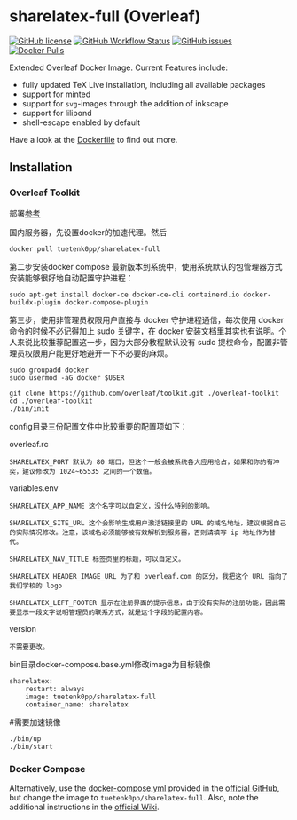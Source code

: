 # sharelatex-full (Overleaf)

[![GitHub license](https://img.shields.io/github/license/Tuetenk0pp/sharelatex-full)](https://github.com/Tuetenk0pp/sharelatex-full/blob/master/LICENSE)
[![GitHub Workflow Status](https://img.shields.io/github/actions/workflow/status/Tuetenk0pp/sharelatex-full/build-test.yml)](https://github.com/Tuetenk0pp/sharelatex-full/actions/workflows/build-test.yml)
[![GitHub issues](https://img.shields.io/github/issues/tuetenk0pp/sharelatex-full)](https://github.com/Tuetenk0pp/sharelatex-full/issues)
[![Docker Pulls](https://img.shields.io/docker/pulls/tuetenk0pp/sharelatex-full)](https://hub.docker.com/r/tuetenk0pp/sharelatex-full)

Extended Overleaf Docker Image.
Current Features include:

- fully updated TeX Live installation, including all available packages
- support for minted
- support for `svg`-images through the addition of inkscape
- support for lilipond
- shell-escape enabled by default

Have a look at the [Dockerfile](./Dockerfile) to find out more.

## Installation

### Overleaf Toolkit 
部署[参考](https://sspai.com/post/83982)

国内服务器，先设置docker的加速代理。然后

```
docker pull tuetenk0pp/sharelatex-full
```

第二步安装docker compose 最新版本到系统中，使用系统默认的包管理器方式安装能够很好地自动配置守护进程：

```
sudo apt-get install docker-ce docker-ce-cli containerd.io docker-buildx-plugin docker-compose-plugin
```

第三步，使用非管理员权限用户直接与 docker 守护进程通信，每次使用 docker 命令的时候不必记得加上 sudo 关键字，在 docker 安装文档里其实也有说明。个人来说比较推荐配置这一步，因为大部分教程默认没有 sudo 提权命令，配置非管理员权限用户能更好地避开一下不必要的麻烦。

```
sudo groupadd docker
sudo usermod -aG docker $USER
```

```
git clone https://github.com/overleaf/toolkit.git ./overleaf-toolkit
cd ./overleaf-toolkit
./bin/init
```

config目录三份配置文件中比较重要的配置项如下：

overleaf.rc

    SHARELATEX_PORT 默认为 80 端口，但这个一般会被系统各大应用抢占，如果和你的有冲突，建议修改为 1024~65535 之间的一个数值。

variables.env

    SHARELATEX_APP_NAME 这个名字可以自定义，没什么特别的影响。

    SHARELATEX_SITE_URL 这个会影响生成用户激活链接里的 URL 的域名地址，建议根据自己的实际情况修改。注意，该域名必须能够被有效解析到服务器，否则请填写 ip 地址作为替代。
    
    SHARELATEX_NAV_TITLE 标签页里的标题，可以自定义。
    
    SHARELATEX_HEADER_IMAGE_URL 为了和 overleaf.com 的区分，我把这个 URL 指向了我们学校的 logo
    
    SHARELATEX_LEFT_FOOTER 显示在注册界面的提示信息，由于没有实际的注册功能，因此需要显示一段文字说明管理员的联系方式，就是这个字段的配置内容。

version

    不需要更改。

bin目录docker-compose.base.yml修改image为目标镜像

```
sharelatex:
    restart: always
    image: tuetenk0pp/sharelatex-full
    container_name: sharelatex
```

#需要加速镜像

```
./bin/up 
./bin/start
```

### Docker Compose

Alternatively, use the [docker-compose.yml](https://github.com/overleaf/overleaf/blob/main/docker-compose.yml) provided in the [official GitHub](https://github.com/overleaf/overleaf), but change the image to ``tuetenk0pp/sharelatex-full``.
Also, note the additional instructions in the [official Wiki](https://github.com/overleaf/overleaf/wiki/Release-Notes--4.x.x#manually-setting-up-mongodb-as-a-replica-set).

